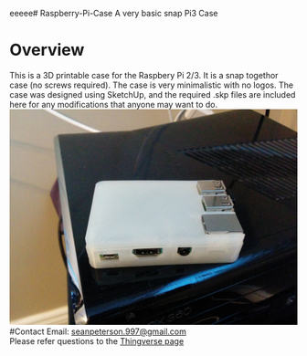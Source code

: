 eeeee# Raspberry-Pi-Case
A very basic snap Pi3 Case

# Overview
This is a 3D printable case for the Raspbery Pi 2/3. It is a snap togethor case (no screws required). The case is very minimalistic with no logos. The case was designed using SketchUp, and the required .skp files are included here for any modifications that anyone may want to do.
<img src="https://raw.githubusercontent.com/SeanPeterson/Raspberry-Pi-Case/master/Images/IMG_20170120_100818.jpg" alt="Case Image"/>
#Contact
Email: seanpeterson.997@gmail.com <br>
Please refer questions to the <a href="http://www.thingiverse.com/thing:2050685">Thingverse page</a>
